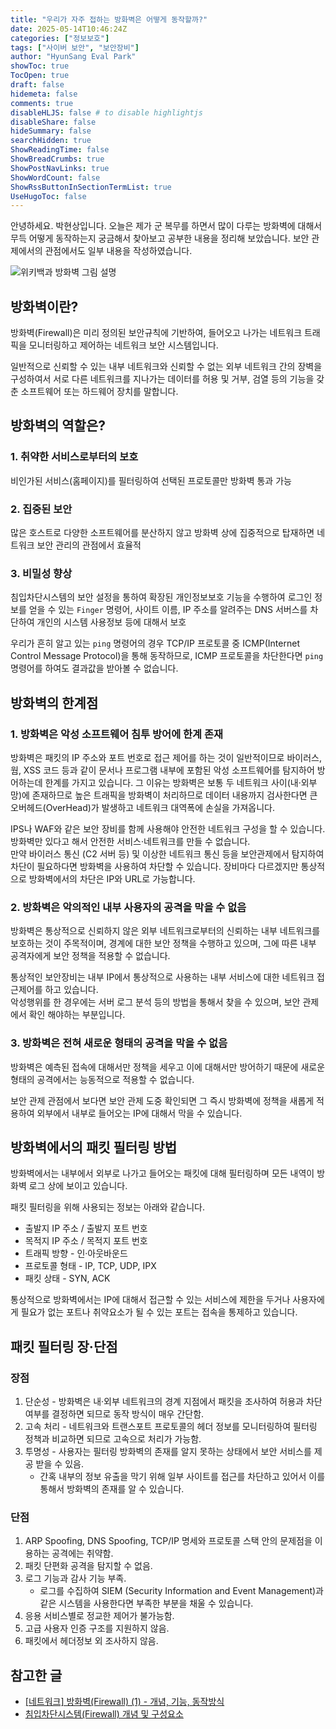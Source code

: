 ```yaml
---
title: "우리가 자주 접하는 방화벽은 어떻게 동작할까?"
date: 2025-05-14T10:46:24Z
categories: ["정보보호"]
tags: ["사이버 보안", "보안장비"]
author: "HyunSang Eval Park"
showToc: true
TocOpen: true
draft: false
hidemeta: false
comments: true
disableHLJS: false # to disable highlightjs
disableShare: false
hideSummary: false
searchHidden: true
ShowReadingTime: false
ShowBreadCrumbs: true
ShowPostNavLinks: true
ShowWordCount: false
ShowRssButtonInSectionTermList: true
UseHugoToc: false
---
```


안녕하세요. 박현상입니다.
오늘은 제가 군 복무를 하면서 많이 다루는 방화벽에 대해서 무득 어떻게 동작하는지 궁금해서 찾아보고 공부한 내용을 정리해 보았습니다. 보안 관제에서의 관점에서도 일부 내용을 작성하였습니다.

![위키백과 방화벽 그림 설명](https://upload.wikimedia.org/wikipedia/commons/thumb/5/5b/Firewall.png/250px-Firewall.png)

## 방화벽이란?

방화벽(Firewall)은 미리 정의된 보안규칙에 기반하여, 들어오고 나가는 네트워크 트래픽을 모니터링하고 제어하는 네트워크 보안 시스템입니다.

일반적으로 신뢰할 수 있는 내부 네트워크와 신뢰할 수 없는 외부 네트워크 간의 장벽을 구성하여서 서로 다른 네트워크를 지나가는 데이터를 허용 및 거부, 검열 등의 기능을 갖춘 소프트웨어 또는 하드웨어 장치를 말합니다.

## 방화벽의 역할은?

### 1. 취약한 서비스로부터의 보호

비인가된 서비스(홈페이지)를 필터링하여 선택된 프로토콜만 방화벽 통과 가능

### 2. 집중된 보안

많은 호스트로 다양한 소프트웨어를 분산하지 않고 방화벽 상에 집중적으로 탑재하면 네트워크 보안 관리의 관점에서 효율적

### 3. 비밀성 향상

침입차단시스템의 보안 설정을 통하여 확장된 개인정보보호 기능을 수행하여 로그인 정보를 얻을 수 있는 `Finger` 명령어, 사이트 이름, IP 주소를 알려주는 DNS 서버스를 차단하여 개인의 시스템 사용정보 등에 대해서 보호

우리가 흔히 알고 있는 `ping` 명령어의 경우 TCP/IP 프로토콜 중 ICMP(Internet Control Message Protocol)을 통해 동작하므로, ICMP 프로토콜을 차단한다면 `ping` 명령어를 하여도 결과값을 받아볼 수 없습니다.

## 방화벽의 한계점

### 1. 방화벽은 악성 소프트웨어 침투 방어에 한계 존재

방화벽은 패킷의 IP 주소와 포트 번호로 접근 제어를 하는 것이 일반적이므로 바이러스, 웜, XSS 코드 등과 같이 문서나 프로그램 내부에 포함된 악성 소프트웨어를 탐지하어 방어하는데 한계를 가지고 있습니다.
그 이유는 방화벽은 보통 두 네트워크 사이(내·외부망)에 존재하므로 높은 트래픽을 방화벽이 처리하므로 데이터 내용까지 검사한다면 큰 오버헤드(OverHead)가 발생하고 네트워크 대역폭에 손실을 가져옵니다.

IPS나 WAF와 같은 보안 장비를 함께 사용해야 안전한 네트워크 구성을 할 수 있습니다. 방화벽만 있다고 해서 안전한 서비스·네트워크를 만들 수 없습니다.  
만약 바이러스 통신 (C2 서버 등) 및 이상한 네트워크 통신 등을 보안관제에서 탐지하여 차단이 필요하다면 방화벽을 사용하여 차단할 수 있습니다. 장비마다 다르겠지만 통상적으로 방화벽에서의 차단은 IP와 URL로 가능합니다.

### 2. 방화벽은 악의적인 내부 사용자의 공격을 막을 수 없음

방화벽은 통상적으로 신뢰하지 않은 외부 네트워크로부터의 신뢰하는 내부 네트워크를 보호하는 것이 주목적이며, 경계에 대한 보안 정책을 수행하고 있으며, 그에 따른 내부 공격자에게 보안 정책을 적용할 수 없습니다.

통상적인 보안장비는 내부 IP에서 통상적으로 사용하는 내부 서비스에 대한 네트워크 접근제어를 하고 있습니다.  
악성행위를 한 경우에는 서버 로그 분석 등의 방법을 통해서 찾을 수 있으며, 보안 관제에서 확인 해야하는 부분입니다.

### 3. 방화벽은 전혀 새로운 형태의 공격을 막을 수 없음

방화벽은 예측된 접속에 대해서만 정책을 세우고 이에 대해서만 방어하기 때문에 새로운 형태의 공격에서는 능동적으로 적용할 수 없습니다.

보안 관제 관점에서 보다면 보안 관제 도중 확인되면 그 즉시 방화벽에 정책을 새롭게 적용하여 외부에서 내부로 들어오는 IP에 대해서 막을 수 있습니다.

## 방화벽에서의 패킷 필터링 방법

방화벽에서는 내부에서 외부로 나가고 들어오는 패킷에 대해 필터링하며 모든 내역이 방화벽 로그 상에 보이고 있습니다.

패킷 필터링을 위해 사용되는 정보는 아래와 같습니다.

- 출발지 IP 주소 / 출발지 포트 번호
- 목적지 IP 주소 / 목적지 포트 번호
- 트래픽 방향 - 인·아웃바운드
- 프로토콜 형태 - IP, TCP, UDP, IPX
- 패킷 상태 - SYN, ACK

통상적으로 방화벽에서는 IP에 대해서 접근할 수 있는 서비스에 제한을 두거나 사용자에게 필요가 없는 포트나 취약요소가 될 수 있는 포트는 접속을 통제하고 있습니다.

## 패킷 필터링 장·단점

### 장점

1. 단순성 - 방화벽은 내·외부 네트워크의 경계 지점에서 패킷을 조사하여 허용과 차단 여부를 결정하면 되므로 동작 방식이 매우 간단함.
2. 고속 처리 - 네트워크와 트랜스포트 프로토콜의 헤더 정보를 모니터링하여 필터링 정책과 비교하면 되므로 고속으로 처리가 가능함.
3. 투명성 - 사용자는 필터링 방화벽의 존재를 알지 못하는 상태에서 보안 서비스를 제공 받을 수 있음.
   - 간혹 내부의 정보 유출을 막기 위해 일부 사이트를 접근를 차단하고 있어서 이를 통해서 방화벽의 존재를 알 수 있습니다.

### 단점

1. ARP Spoofing, DNS Spoofing, TCP/IP 명세와 프로토콜 스택 안의 문제점을 이용하는 공격에는 취약함.
2. 패킷 단편화 공격을 탐지할 수 없음.
3. 로그 기능과 감사 기능 부족.
   - 로그를 수집하여 SIEM (Security Information and Event Management)과 같은 시스템을 사용한다면 부족한 부분을 채울 수 있습니다.
4. 응용 서비스별로 정교한 제어가 불가능함.
5. 고급 사용자 인증 구조를 지원하지 않음.
6. 패킷에서 헤더정보 외 조사하지 않음.

## 참고한 글

- [[네트워크] 방화벽(Firewall) (1) - 개념, 기능, 동작방식](https://co-no.tistory.com/entry/%EB%84%A4%ED%8A%B8%EC%9B%8C%ED%81%AC-%EB%B0%A9%ED%99%94%EB%B2%BDFirewall)
- [침입차단시스템(Firewall) 개념 및 구성요소](https://webstone.tistory.com/136)

